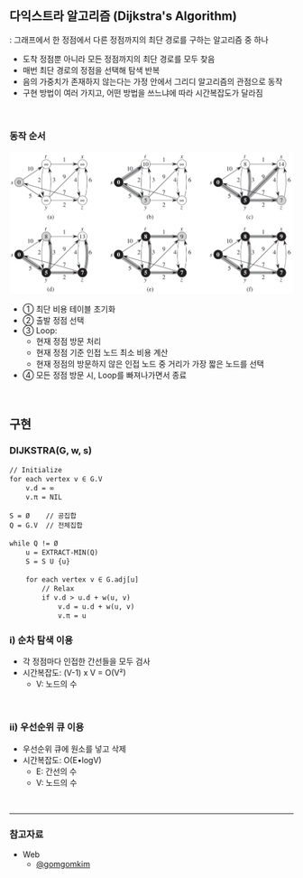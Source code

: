 ## **다익스트라 알고리즘** (Dijkstra's Algorithm)

: 그래프에서 한 정점에서 다른 정점까지의 최단 경로를 구하는 알고리즘 중 하나

- 도착 정점뿐 아니라 모든 정점까지의 최단 경로를 모두 찾음
- 매번 최단 경로의 정점을 선택해 탐색 반복
- 음의 가중치가 존재하지 않는다는 가정 안에서 그리디 알고리즘의 관점으로 동작
- 구현 방법이 여러 가지고, 어떤 방법을 쓰느냐에 따라 시간복잡도가 달라짐

</br>

### **동작 순서**

<p align=center><img src='../../resources/algorithm/dijkstra.png'></p>

- ① 최단 비용 테이블 초기화
- ② 출발 정점 선택
- ③ Loop:
  - 현재 정점 방문 처리
  - 현재 정점 기준 인접 노드 최소 비용 계산
  - 현재 정점의 방문하지 않은 인접 노드 중 거리가 가장 짧은 노드를 선택
- ④ 모든 정점 방문 시, Loop를 빠져나가면서 종료

</br>

## **구현**

### **DIJKSTRA(G, w, s)**

```
// Initialize
for each vertex v ∈ G.V
    v.d = ∞
    v.π = NIL

S = Ø    // 공집합
Q = G.V  // 전체집합

while Q != Ø
    u = EXTRACT-MIN(Q)
    S = S U {u}

    for each vertex v ∈ G.adj[u]
        // Relax
        if v.d > u.d + w(u, v)
            v.d = u.d + w(u, v)
            v.π = u
```

### **i) 순차 탐색 이용**

- 각 정점마다 인접한 간선들을 모두 검사
- 시간복잡도: (V-1) x V = O(V²)
  - V: 노드의 수

</br>

### **ii) 우선순위 큐 이용**

- 우선순위 큐에 원소를 넣고 삭제
- 시간복잡도: O(E•logV)
  - E: 간선의 수
  - V: 노드의 수

</br>

---

### **참고자료**

- Web
  - [@gomgomkim](https://gomgomkim.tistory.com/19)
